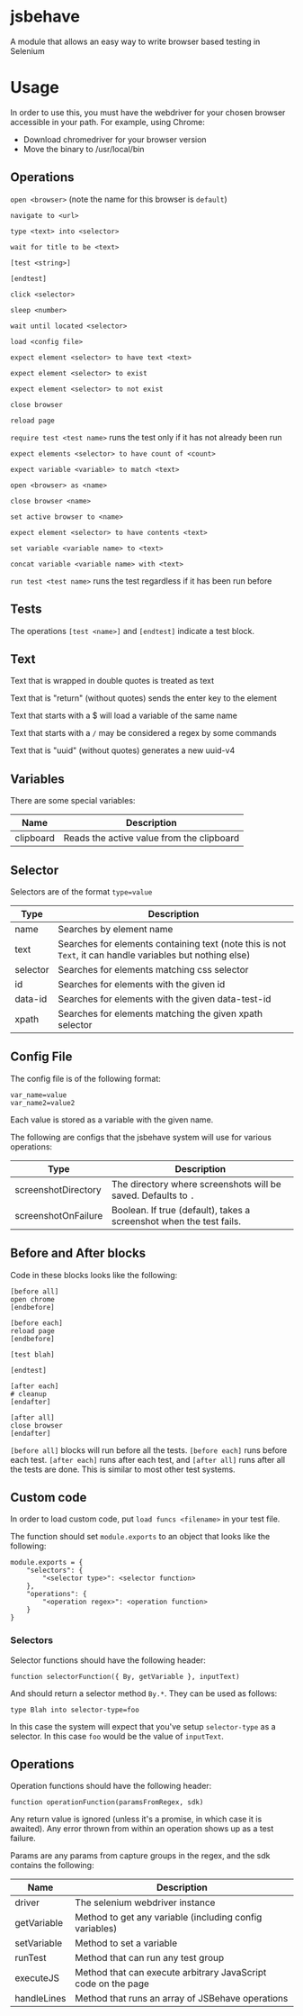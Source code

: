 # jsbehave
A module that allows an easy way to write browser based testing in Selenium

# Usage

In order to use this, you must have the webdriver for your chosen browser accessible in your path. For example, using Chrome:
* Download chromedriver for your browser version
* Move the binary to /usr/local/bin

## Operations

`open <browser>` (note the name for this browser is `default`)

`navigate to <url>`

`type <text> into <selector>`

`wait for title to be <text>`

`[test <string>]`

`[endtest]`

`click <selector>`

`sleep <number>`

`wait until located <selector>`

`load <config file>`

`expect element <selector> to have text <text>`

`expect element <selector> to exist`

`expect element <selector> to not exist`

`close browser`

`reload page`

`require test <test name>` runs the test only if it has not already been run

`expect elements <selector> to have count of <count>`

`expect variable <variable> to match <text>`

`open <browser> as <name>`

`close browser <name>`

`set active browser to <name>`

`expect element <selector> to have contents <text>`

`set variable <variable name> to <text>`

`concat variable <variable name> with <text>`

`run test <test name>` runs the test regardless if it has been run before

## Tests

The operations `[test <name>]` and `[endtest]` indicate a test block.

## Text

Text that is wrapped in double quotes is treated as text

Text that is "return" (without quotes) sends the enter key to the element

Text that starts with a $ will load a variable of the same name

Text that starts with a `/` may be considered a regex by some commands

Text that is "uuid" (without quotes) generates a new uuid-v4

## Variables

There are some special variables:

| Name | Description |
| ---- | ----------- |
| clipboard | Reads the active value from the clipboard |

## Selector

Selectors are of the format `type=value`

| Type | Description |
| ---- | ----------- |
| name | Searches by element name |
| text | Searches for elements containing text (note this is not `Text`, it can handle variables but nothing else) |
| selector | Searches for elements matching css selector |
| id | Searches for elements with the given id |
| data-id | Searches for elements with the given data-test-id |
| xpath | Searches for elements matching the given xpath selector |

## Config File

The config file is of the following format:
```
var_name=value
var_name2=value2
```

Each value is stored as a variable with the given name.

The following are configs that the jsbehave system will use for various operations:

| Type | Description |
| ---- | ----------- |
| screenshotDirectory | The directory where screenshots will be saved. Defaults to `.` |
| screenshotOnFailure | Boolean. If true (default), takes a screenshot when the test fails. |

## Before and After blocks

Code in these blocks looks like the following:

```
[before all]
open chrome
[endbefore]

[before each]
reload page
[endbefore]

[test blah]

[endtest]

[after each]
# cleanup
[endafter]

[after all]
close browser
[endafter]
```

`[before all]` blocks will run before all the tests. `[before each]` runs before each test. `[after each]` runs after each test, and `[after all]` runs after all the tests are done. This is similar to most other test systems.

## Custom code

In order to load custom code, put `load funcs <filename>` in your test file.

The function should set `module.exports` to an object that looks like the following:

```
module.exports = {
    "selectors": {
        "<selector type>": <selector function>
    },
    "operations": {
        "<operation regex>": <operation function>
    }
}
```

### Selectors

Selector functions should have the following header:

```
function selectorFunction({ By, getVariable }, inputText)
```

And should return a selector method `By.*`. They can be used as follows:

```
type Blah into selector-type=foo
```

In this case the system will expect that you've setup `selector-type` as a selector. In this case `foo` would be the value of `inputText`.

## Operations

Operation functions should have the following header:

```
function operationFunction(paramsFromRegex, sdk)
```

Any return value is ignored (unless it's a promise, in which case it is awaited). Any error thrown from within an operation shows up as a test failure.

Params are any params from capture groups in the regex, and the sdk contains the following:

| Name | Description |
|------|-------------|
| driver | The selenium webdriver instance |
| getVariable | Method to get any variable (including config variables) |
| setVariable | Method to set a variable |
| runTest | Method that can run any test group |
| executeJS | Method that can execute arbitrary JavaScript code on the page |
| handleLines | Method that runs an array of JSBehave operations |